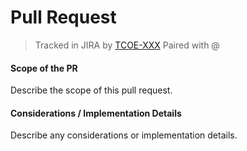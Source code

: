 Pull Request
============

> Tracked in JIRA by [TCOE-XXX](https://trackspace.lhsystems.com/browse/TCOE-XXX)
> Paired with @

#### Scope of the PR
Describe the scope of this pull request.

#### Considerations / Implementation Details
Describe any considerations or implementation details.
